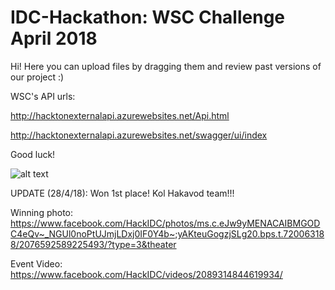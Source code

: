 # IDC-Hackathon: WSC Challenge April 2018

Hi!
Here you can upload files by dragging them and review past versions of our project :)

WSC's API urls:

http://hacktonexternalapi.azurewebsites.net/Api.html

http://hacktonexternalapi.azurewebsites.net/swagger/ui/index

Good luck!

![alt text](https://www.2b-angels.com/wp-content/uploads/full-logo-blk.png)

UPDATE (28/4/18): Won 1st place! Kol Hakavod team!!!

Winning photo:
https://www.facebook.com/HackIDC/photos/ms.c.eJw9yMENACAIBMGODC4eQv~_NGUl0noPtUJmjLDxj0IF0Y4b~;yAKteuGogzjSLg20.bps.t.720063188/2076592589225493/?type=3&theater

Event Video:
https://www.facebook.com/HackIDC/videos/2089314844619934/
